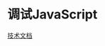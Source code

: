 # 调试JavaScript

[技术文档](https://learn.microsoft.com/zh-cn/microsoft-edge/devtools-guide-chromium/javascript/)
